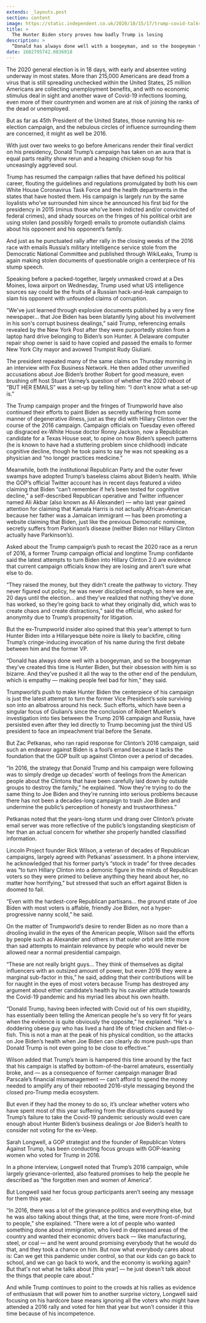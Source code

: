 ```yaml
--- 
extends: _layouts.post 
section: content 
image: https://static.independent.co.uk/2020/10/15/17/trump-covid-talks-rally.jpg 
title: > 
  The Hunter Biden story proves how badly Trump is losing 
description: > 
  “Donald has always done well with a boogeyman, and so the boogeyman they’ve created this time is Hunter Biden, but their obsession with him is so bizarre.Trumpworld’s push to make Hunter Biden the centerpiece of his campaign is just the latest attempt to turn the former Vice President’s sole surviving son into an albatross around his neck.“Even with the hardest-core Republican partisans… the ground state of Joe Biden with most voters is affable, friendly Joe Biden, not a hyper-progressive nanny scold,” he said.Sarah Longwell, a GOP strategist and the founder of Republican Voters Against Trump, has been conducting focus groups with GOP-leaning women who voted for Trump in 2016.In a phone interview, Longwell noted that Trump’s 2016 campaign, while largely grievance-oriented, also featured promises to help the people he described as “the forgotten men and women of America”. 
date: 1602795742.0836918 
--- 
```

The 2020 general election is in 18 days, with early and absentee voting underway in most states. More than 215,000 Americans are dead from a virus that is still spreading unchecked within the United States, 25 million Americans are collecting unemployment benefits, and with no economic stimulus deal in sight and another wave of Covid-19 infections looming, even more of their countrymen and women are at risk of joining the ranks of the dead or unemployed.

But as far as 45th President of the United States, those running his re-election campaign, and the nebulous circles of influence surrounding them are concerned, it might as well be 2016.

With just over two weeks to go before Americans render their final verdict on his presidency, Donald Trump’s campaign has taken on an aura that is equal parts reality show rerun and a heaping chicken soup for his unceasingly aggrieved soul.

Trump has resumed the campaign rallies that have defined his political career, flouting the guidelines and regulations promulgated by both his own White House Coronavirus Task Force and the health departments in the states that have hosted them. His campaign is largely run by the same loyalists who’ve surrounded him since he announced his first bid for the presidency in 2015 (minus those who’ve been indicted and/or convicted of federal crimes), and shady sources on the fringes of his political orbit are using stolen (and possibly forged) emails to promote outlandish claims about his opponent and his opponent’s family.

And just as he punctuated rally after rally in the closing weeks of the 2016 race with emails Russia’s military intelligence service stole from the Democratic National Committee and published through WikiLeaks, Trump is again making stolen documents of questionable origin a centerpiece of his stump speech.

Speaking before a packed-together, largely unmasked crowd at a Des Moines, Iowa airport on Wednesday, Trump used what US intelligence sources say could be the fruits of a Russian hack-and-leak campaign to slam his opponent with unfounded claims of corruption.

“We've just learned through explosive documents published by a very fine newspaper… that Joe Biden has been blatantly lying about his involvement in his son's corrupt business dealings,” said Trump, referencing emails revealed by the New York Post after they were purportedly stolen from a laptop hard drive belonging to Biden’s son Hunter. A Delaware computer repair shop owner is said to have copied and passed the emails to former New York City mayor and avowed Trumpist Rudy Giuliani.

The president repeated many of the same claims on Thursday morning in an interview with Fox Business Network. He then added other unverified accusations about Joe Biden’s brother Robert for good measure, even brushing off host Stuart Varney’s question of whether the 2020 reboot of “BUT HER EMAILS” was a set-up by telling him: “I don’t know what a set-up is.”

The Trump campaign proper and the fringes of Trumpworld have also continued their efforts to paint Biden as secretly suffering from some manner of degenerative illness, just as they did with Hillary Clinton over the course of the 2016 campaign. Campaign officials on Tuesday even offered up disgraced ex-White House doctor Ronny Jackson, now a Republican candidate for a Texas House seat, to opine on how Biden’s speech patterns (he is known to have had a stuttering problem since childhood) indicate cognitive decline, though he took pains to say he was not speaking as a physician and “no longer practices medicine.”

Meanwhile, both the institutional Republican Party and the outer fever swamps have adopted Trump’s baseless claims about Biden’s health. While the GOP’s official Twitter account has in recent days featured a video claiming that Biden “can’t remember if he’s been tested for cognitive decline,” a self-described Republican operative and Twitter influencer named Ali Akbar (also known as Ali Alexander) — who last year gained attention for claiming that Kamala Harris is not actually African-American because her father was a Jamaican immigrant — has been promoting a website claiming that Biden, just like the previous Democratic nominee, secretly suffers from Parkinson’s disease (neither Biden nor Hillary Clinton actually have Parkinson’s).

Asked about the Trump campaign’s push to recast the 2020 race as a rerun of 2016, a former Trump campaign official and longtime Trump confidante said the latest attempts to turn Biden into Hillary Clinton 2.0 are evidence that current campaign officials know they are losing and aren’t sure what else to do.

“They raised the money, but they didn't create the pathway to victory. They never figured out policy, he was never disciplined enough, so here we are, 20 days until the election… and they’ve realized that nothing they’ve done has worked, so they’re going back to what they originally did, which was to create chaos and create distractions,” said the official, who asked for anonymity due to Trump’s propensity for litigation.

But the ex-Trumpworld insider also opined that this year’s attempt to turn Hunter Biden into a Hillaryesque bête noire is likely to backfire, citing Trump’s cringe-inducing invocation of his name during the first debate between him and the former VP.

“Donald has always done well with a boogeyman, and so the boogeyman they’ve created this time is Hunter Biden, but their obsession with him is so bizarre. And they’ve pushed it all the way to the other end of the pendulum, which is empathy — making people feel bad for him,” they said.

Trumpworld’s push to make Hunter Biden the centerpiece of his campaign is just the latest attempt to turn the former Vice President’s sole surviving son into an albatross around his neck. Such efforts, which have been a singular focus of Giuliani’s since the conclusion of Robert Mueller’s investigation into ties between the Trump 2016 campaign and Russia, have persisted even after they led directly to Trump becoming just the third US president to face an impeachment trial before the Senate.

But Zac Petkanas, who ran rapid response for Clinton’s 2016 campaign, said such an endeavor against Biden is a fool’s errand because it lacks the foundation that the GOP built up against Clinton over a period of decades.

“In 2016, the strategy that Donald Trump and his campaign were following was to simply dredge up decades’ worth of feelings from the American people about the Clintons that have been carefully laid down by outside groups to destroy the family,” he explained. “Now they're trying to do the same thing to Joe Biden and they're running into serious problems because there has not been a decades-long campaign to trash Joe Biden and undermine the public’s perception of honesty and trustworthiness.”

Petkanas noted that the years-long sturm und drang over Clinton’s private email server was more reflective of the public’s longstanding skepticism of her than an actual concern for whether she properly handled classified information.

Lincoln Project founder Rick Wilson, a veteran of decades of Republican campaigns, largely agreed with Petkanas’ assessment. In a phone interview, he acknowledged that his former party’s “stock in trade” for three decades was “to turn Hillary Clinton into a demonic figure in the minds of Republican voters so they were primed to believe anything they heard about her, no matter how horrifying,” but stressed that such an effort against Biden is doomed to fail.

“Even with the hardest-core Republican partisans… the ground state of Joe Biden with most voters is affable, friendly Joe Biden, not a hyper-progressive nanny scold,” he said.

On the matter of Trumpworld’s desire to render Biden as no more than a drooling invalid in the eyes of the American people, Wilson said the efforts by people such as Alexander and others in that outer orbit are little more than sad attempts to maintain relevance by people who would never be allowed near a normal presidential campaign.

“These are not really bright guys… They think of themselves as digital influencers with an outsized amount of power, but even 2016 they were a marginal sub-factor in this,” he said, adding that their contributions will be for naught in the eyes of most voters because Trump has destroyed any argument about either candidate’s health by his cavalier attitude towards the Covid-19 pandemic and his myriad lies about his own health.

“Donald Trump, having been infected with Covid out of his own stupidity, has essentially been telling the American people he's so very fit for years when the evidence is quite obviously the opposite,” he explained. “He's a doddering obese guy who has lived a hard life of fried chicken and filet-o-fish. This is not a man at the peak of his physical condition, so the attacks on Joe Biden’s health when Joe Biden can clearly do more push-ups than Donald Trump is not even going to be close to effective.”

Wilson added that Trump’s team is hampered this time around by the fact that his campaign is staffed by bottom-of-the-barrel amateurs, essentially broke, and — as a consequence of former campaign manager Brad Parscale’s financial mismanagement — can’t afford to spend the money needed to amplify any of their rebooted 2016-style messaging beyond the closed pro-Trump media ecosystem.

But even if they had the money to do so, it’s unclear whether voters who have spent most of this year suffering from the disruptions caused by Trump’s failure to take the Covid-19 pandemic seriously would even care enough about Hunter Biden’s business dealings or Joe Biden’s health to consider not voting for the ex-Veep.

Sarah Longwell, a GOP strategist and the founder of Republican Voters Against Trump, has been conducting focus groups with GOP-leaning women who voted for Trump in 2016.

In a phone interview, Longwell noted that Trump’s 2016 campaign, while largely grievance-oriented, also featured promises to help the people he described as “the forgotten men and women of America”.

But Longwell said her focus group participants aren’t seeing any message for them this year.

“In 2016, there was a lot of the grievance politics and everything else, but he was also talking about things that, at the time, were more front-of-mind to people,” she explained. “There were a lot of people who wanted something done about immigration, who lived in depressed areas of the country and wanted their economic drivers back — like manufacturing, steel, or coal — and he went around promising everybody that he would do that, and they took a chance on him. But now what everybody cares about is: Can we get this pandemic under control, so that our kids can go back to school, and we can go back to work, and the economy is working again? But that's not what he talks about [this year] — he just doesn't talk about the things that people care about.”

And while Trump continues to point to the crowds at his rallies as evidence of enthusiasm that will power him to another surprise victory, Longwell said focusing on his hardcore base means ignoring all the voters who might have attended a 2016 rally and voted for him that year but won’t consider it this time because of his incompetence.